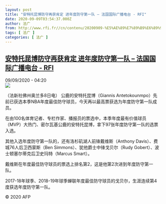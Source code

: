 ```yaml
---
layout: post
title: "安特托昆博防守再获肯定 进年度防守第一队 – 法国国际广播电台 - RFI"
date: 2020-09-09T03:54:37.000Z
author: 法广
from: http://www.rfi.fr//cn/contenu/20200909-%E5%AE%89%E7%89%B9%E6%89%98%E6%98%86%E5%8D%9A%E9%98%B2%E5%AE%88%E5%86%8D%E8%8E%B7%E8%82%AF%E5%AE%9A-%E8%BF%9B%E5%B9%B4%E5%BA%A6%E9%98%B2%E5%AE%88%E7%AC%AC%E4%B8%80%E9%98%9F
tags: [ 法广 ]
categories: [ 法广 ]
---
```

<!--1599623677000-->
[安特托昆博防守再获肯定 进年度防守第一队 – 法国国际广播电台 - RFI](http://www.rfi.fr//cn/contenu/20200909-%E5%AE%89%E7%89%B9%E6%89%98%E6%98%86%E5%8D%9A%E9%98%B2%E5%AE%88%E5%86%8D%E8%8E%B7%E8%82%AF%E5%AE%9A-%E8%BF%9B%E5%B9%B4%E5%BA%A6%E9%98%B2%E5%AE%88%E7%AC%AC%E4%B8%80%E9%98%9F)
------

<div>
<div>09/09/2020 - 04:20</div><img src="https://s.rfi.fr/media/display/02994996-f246-11ea-9f1a-005056a98db9/w:310/p:16x9/spo0001b.200909102004.jpg"><div class="t-content__body u-clearfix"><p>（法新社佛州奥兰多8日电）    公鹿的安特托昆博（Giannis Antetokounmpo）先前已获选本季NBA年度最佳防守球员，今天再以最高票获选为年度防守第一队成员。</p><p>在由100名体育记者、专栏作家、播报员的票选中，本季年度最有价值球员（MVP）大热门、密尔瓦基公鹿的安特托昆博，拿下97张年度防守第一队的选票入选。</p><p>其他入选年度防守第一队的，还有洛杉矶湖人前锋戴维斯（Anthony Davis）、费城76人后卫西蒙斯（Ben Simmons）、犹他爵士中锋戈贝尔（Rudy Gobert）、波士顿塞尔蒂克后卫史玛特（Marcus Smart）。</p><p>戴维斯在年度最佳防守球员的票选上排名第2，这是他第2次进到年度防守第一队。</p><p>2017-18年球季、2018-19年球季蝉联年度最佳防守球员的戈贝尔，生涯连续第4度获选年度防守第一队。</p><p></p><p class="t-copyright">© 2020 AFP</p>        </div>
</div>
